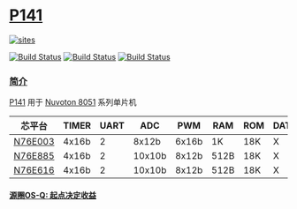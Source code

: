﻿# [P141](https://github.com/OS-Q/P141)

[![sites](http://182.61.61.133/link/resources/OSQ.png)](http://www.OS-Q.com)

[![Build Status](https://github.com/OS-Q/P141/workflows/CI/badge.svg)](https://github.com/OS-Q/P141/actions/workflows/CI.yml)
[![Build Status](https://circleci.com/gh/OS-Q/P141.svg?style=svg)](https://circleci.com/gh/OS-Q/P141)
[![Build Status](https://cloud.drone.io/api/badges/OS-Q/P141/status.svg)](https://cloud.drone.io/OS-Q/P141)

### [简介](https://github.com/OS-Q/P141/wiki)

[P141](https://github.com/OS-Q/P141) 用于 [Nuvoton 8051](https://www.nuvoton.com/products/microcontrollers/8bit-8051-mcus/) 系列单片机

| 芯平台 | TIMER | UART | ADC | PWM | RAM | ROM | DATA | CORE | ESD | I²C | SPI |
| ----- | --- | ---- | --- | --- | ---- | ---- | ---- | ---- | ---- | ---- | ---- |
| [N76E003](https://github.com/SoCXin/N76E003) | 4x16b | 2  | 8x12b | 6x16b  | 1K   | 18K | X | 16M | 7kV | 1 | 1 |
| [N76E885](https://github.com/SoCXin/N76E885) | 4x16b | 2  | 10x10b | 8x12b  | 512B | 18K | X | 22M | 8kV | 1 | 1 |
| [N76E616](https://github.com/SoCXin/N76E616) | 4x16b | 2  | 10x10b | 8x12b  | 512B | 18K | X | 22M | 8kV | 1 | 1 |

#### [源圈OS-Q: 起点决定收益](http://www.OS-Q.com)
